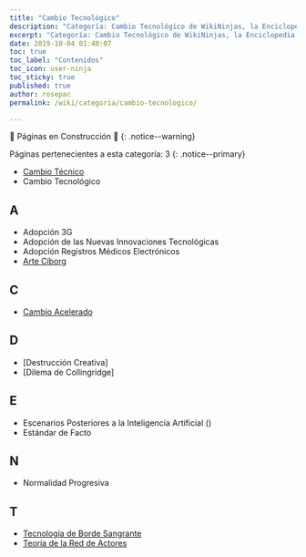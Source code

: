 ```yaml
---
title: "Cambio Tecnológico"
description: "Categoría: Cambio Tecnológico de WikiNinjas, la Enciclopedia Informática Tecnológica Ciberninjas"
excerpt: "Categoría: Cambio Tecnológico de WikiNinjas, la Enciclopedia Informática Tecnológica Ciberninjas"
date: 2019-10-04 01:40:07
toc: true
toc_label: "Contenidos"
toc_icon: user-ninja
toc_sticky: true
published: true
author: rosepac
permalink: /wiki/categoria/cambio-tecnologico/

---
```


🚧 Páginas en Construcción 🚧
{: .notice--warning}

Páginas pertenecientes a esta categoría: 3
{: .notice--primary}

- [Cambio Técnico](/wiki/cambio-tecnico) <!-- https://en.wikipedia.org/wiki/Technical_change -->
- Cambio Tecnológico <!-- https://en.wikipedia.org/wiki/Technological_change -->

## A

- Adopción 3G <!-- https://en.wikipedia.org/wiki/3G_adoption -->
- Adopción de las Nuevas Innovaciones Tecnológicas <!-- https://en.wikipedia.org/wiki/Consumer_adoption_of_technological_innovations -->
- Adopción Registros Médicos Electrónicos <!-- https://en.wikipedia.org/wiki/Adoption_of_Electronic_Medical_Records_in_U.S._Hospitals -->
- [Arte Cíborg](/wiki/arte-ciborg)

## C

- [Cambio Acelerado](https://es.wikipedia.org/wiki/Ley_de_rendimientos_acelerados "Cambio Acelerado, desde la Wikipedia en Español")

## D

- [Destrucción Creativa] <!-- https://en.wikipedia.org/wiki/Creative_destruction -->
- [Dilema de Collingridge] <!-- https://en.wikipedia.org/wiki/Collingridge_dilemma -->

## E

- Escenarios Posteriores a la Inteligencia Artificial () <!-- https://en.wikipedia.org/wiki/AI_aftermath_scenarios -->
- Estándar de Facto <!-- https://en.wikipedia.org/wiki/De_facto_standard -->

## N

- Normalidad Progresiva <!-- https://en.wikipedia.org/wiki/Creeping_normality -->

## T

- [Tecnología de Borde Sangrante](https://es.wikipedia.org/wiki/Bleeding_edge_technology)
- [Teoría de la Red de Actores](https://es.wikipedia.org/wiki/Teor%C3%ADa_del_Actor-Red)

<!-- TODOS LOS CONTENIDOS DE LA CATEGORIA DE LOS CAMBIOS DE TECNOLOGIA ME HE QUEDADO POR LA D, AHORA VOY A TRADUCIR XD XD XD -->
<!-- https://en.wikipedia.org/wiki/Category:Technological_change -->